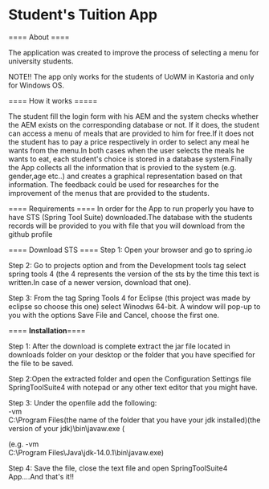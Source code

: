 # Student's Tuition App

==== About ====

The application was created to improve the process of selecting a menu for university students.

NOTE!! The app only works for the students of UoWM in Kastoria and only for Windows OS.


==== How it works =====

The student fill the login form with his AEM and the system checks whether the AEM exists on the corresponding database or not. If it does, the student can access a menu of meals that are provided to him for free.If it does not the student has to pay a price respectively in order to select any meal he wants from the menu.In both cases when the user selects the meals he wants to eat, each student's choice is stored in a database system.Finally the App collects all the information that is provied to the system (e.g. gender,age etc..) and creates a graphical representation based on that information. The feedback could be used for researches for the improvement of the menus that are provided to the students.


==== Requirements ====
In order for the App to run properly you have to have STS (Spring Tool Suite) downloaded.The database with the students records will be 
provided to you with file that you will download from the github profile

==== Download STS ====
Step 1: Open your browser and go to spring.io

Step 2: Go to projects option and from the Development tools tag select spring tools 4 (the 4 represents the version of the sts by the time this text is written.In case of a newer version, download that one).

Step 3: From the tag Spring Tools 4 for Eclipse (this project was made by eclipse so choose this one) select Winodws 64-bit. A window will pop-up to you with the options Save File and Cancel, choose the first one.

==== <b>Installation</b>====

Step 1: After the download is complete extract the jar file located in downloads folder on your desktop or the folder that you have specified for the file to be saved.

Step 2:Open the extracted folder and open the Configuration Settings file  SpringToolSuite4  with notepad or any other text editor that you might have.

Step 3: Under the openfile add the following:<br>
-vm<br>
C:\Program Files\(the name of the folder that you have your jdk installed)\(the version of your jdk)\bin\javaw.exe                        (

(e.g. -vm<br>
C:\Program Files\Java\jdk-14.0.1\bin\javaw.exe)

Step 4: Save the file, close the text file and open SpringToolSuite4 App....And that's it!!

